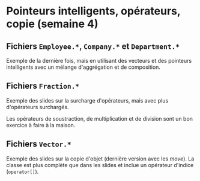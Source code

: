 # Pointeurs intelligents, opérateurs, copie (semaine 4)

## Fichiers `Employee.*`, `Company.*` et `Department.*`

Exemple de la dernière fois, mais en utilisant des vecteurs et des pointeurs intelligents avec un mélange d'aggrégation et de composition.

## Fichiers `Fraction.*`

Exemple des slides sur la surcharge d'opérateurs, mais avec plus d'opérateurs surchargés.

Les opérateurs de soustraction, de multiplication et de division sont un bon exercice à faire à la maison.

## Fichiers `Vector.*`

Exemple des slides sur la copie d'objet (dernière version avec les *move*). La classe est plus complète que dans les slides et inclue un opérateur d'indice (`operator[]`).

